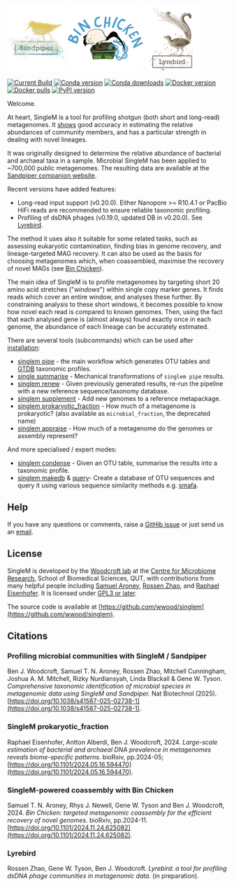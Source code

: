 

<!-- NOTE: This intro should manually be kept in sync between the repo README and the docs README -->

[![Sandpiper logo](./sandpiper_small.png)](https://sandpiper.qut.edu.au)
[![Bin Chicken logo](./binchicken_small.png)](https://aroneys.github.io/binchicken)
[![Lyrebird logo](./lyrebird_small.png)](/Lyrebird)


[![Current Build](https://github.com/wwood/singlem/actions/workflows/test-singlem.yml/badge.svg)](https://github.com/wwood/singlem/actions)
[![Conda version](https://img.shields.io/conda/vn/bioconda/singlem?label=Conda&color=43b02a)](https://anaconda.org/bioconda/singlem)
[![Conda downloads](https://img.shields.io/conda/dn/bioconda/singlem?label=Downloads&color=43b02a)](https://anaconda.org/bioconda/singlem)
[![Docker version](https://img.shields.io/docker/v/wwood/singlem?label=Docker&color=1D63ED)](https://hub.docker.com/r/wwood/singlem/tags)
[![Docker pulls](https://img.shields.io/docker/pulls/wwood/singlem.svg?label=Pulls&color=1D63ED)](https://hub.docker.com/r/wwood/singlem)
[![PyPI version](https://img.shields.io/pypi/v/singlem.svg?label=PyPI&color=ffd43b)](https://pypi.org/project/singlem/)

Welcome.

At heart, SingleM is a tool for profiling shotgun (both short and long-read) metagenomes. It [shows](https://doi.org/10.1038/s41587-025-02738-1) good accuracy in estimating the relative abundances of community members, and has a particular strength in dealing with novel lineages.

It was originally designed to determine the relative abundance of bacterial and archaeal taxa in a sample. Microbial SingleM has been applied to ~700,000 public metagenomes. The resulting data are available at the [Sandpiper companion website](https://sandpiper.qut.edu.au).

Recent versions have added features:
* Long-read input support (v0.20.0). Either Nanopore >= R10.4.1 or PacBio HiFi reads are recommended to ensure reliable taxonomic profiling.
* Profiling of dsDNA phages (v0.19.0, updated DB in v0.20.0). See [Lyrebird](/Lyrebird).

The method it uses also it suitable for some related tasks, such as assessing eukaryotic contamination, finding bias in genome recovery, and lineage-targeted MAG recovery. It can also be used as the basis for choosing metagenomes which, when coassembled, maximise the recovery of novel MAGs (see [Bin Chicken](https://aroneys.github.io/binchicken/)).

The main idea of SingleM is to profile metagenomes by targeting short 20 amino acid stretches ("*windows*") within single copy marker genes. It finds reads which cover an entire window, and analyses these further. By constraining analysis to these short windows, it becomes possible to know how novel each read is compared to known genomes. Then, using the fact that each analysed gene is (almost always) found exactly once in each genome, the abundance of each lineage can be accurately estimated.

There are several tools (subcommands) which can be used after [installation](/Installation):

* [singlem pipe](/tools/pipe) - the main workflow which generates OTU tables and [GTDB](https://gtdb.ecogenomic.org/) taxonomic profiles. 
* [single summarise](/tools/summarise) - Mechanical transformations of `singlem pipe` results.
* [singlem renew](/tools/renew) - Given previously generated results, re-run the pipeline with a new reference sequence/taxonomy database.
* [singlem supplement](/tools/supplement) - Add new genomes to a reference metapackage.
* [singlem prokaryotic_fraction](/tools/prokaryotic_fraction) - How much of a metagenome is prokaryotic? (also available as `microbial_fraction`, the deprecated name)
* [singlem appraise](/tools/appraise) - How much of a metagenome do the genomes or assembly represent?

And more specialised / expert modes:

* [singlem condense](/advanced/condense) - Given an OTU table, summarise the results into a taxonomic profile.
* [singlem makedb](/advanced/makedb) & [query](/advanced/query)- Create a database of OTU sequences and query it using various sequence similarity methods e.g. [smafa](https://github.com/wwood/smafa).

## Help
If you have any questions or comments, raise a [GitHib issue](https://github.com/wwood/singlem/issues) or just send us an [email](https://research.qut.edu.au/cmr/team/ben-woodcroft/).

## License
SingleM is developed by the [Woodcroft lab](https://research.qut.edu.au/cmr/team/ben-woodcroft/) at the [Centre for Microbiome Research](https://research.qut.edu.au/cmr), School of Biomedical Sciences, QUT, with contributions from many helpful people including [Samuel Aroney](https://github.com/AroneyS), [Rossen Zhao](https://github.com/rzhao-2), and [Raphael Eisenhofer](https://github.com/EisenRa). It is licensed under [GPL3 or later](https://gnu.org/licenses/gpl.html).

The source code is available at [https://github.com/wwood/singlem](https://github.com/wwood/singlem).

## Citations
<!-- NOTE: Citations should manually be kept in sync between the repo README and the docs README -->
### Profiling microbial communities with SingleM / Sandpiper
Ben J. Woodcroft, Samuel T. N. Aroney, Rossen Zhao, Mitchell Cunningham, Joshua A. M. Mitchell, Rizky Nurdiansyah, Linda Blackall & Gene W. Tyson. *Comprehensive taxonomic identification of microbial species in metagenomic data using SingleM and Sandpiper.* Nat Biotechnol (2025). [https://doi.org/10.1038/s41587-025-02738-1](https://doi.org/10.1038/s41587-025-02738-1).
### SingleM prokaryotic_fraction
Raphael Eisenhofer, Antton Alberdi, Ben J. Woodcroft, 2024. *Large-scale estimation of bacterial and archaeal DNA prevalence in metagenomes reveals biome-specific patterns.* bioRxiv, pp.2024-05; [https://doi.org/10.1101/2024.05.16.594470](https://doi.org/10.1101/2024.05.16.594470).
### SingleM-powered coassembly with Bin Chicken
Samuel T. N. Aroney, Rhys J. Newell, Gene W. Tyson and Ben J. Woodcroft, 2024. *Bin Chicken: targeted metagenomic coassembly for the efficient recovery of novel genomes.* bioRxiv, pp.2024-11. [https://doi.org/10.1101/2024.11.24.625082](https://doi.org/10.1101/2024.11.24.625082).
### Lyrebird
Rossen Zhao, Gene W. Tyson, Ben J. Woodcroft. *Lyrebird: a tool for profiling dsDNA phage communities in metagenomic data.* (in preparation).
